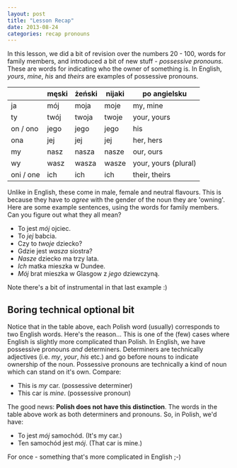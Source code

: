 ```yaml
---
layout: post
title: "Lesson Recap"
date: 2013-08-24
categories: recap pronouns
---
```


In this lesson, we did a bit of revision over the numbers 20 - 100, words for family members, and introduced a bit of new stuff - *possessive pronouns*. These are words for indicating who the owner of something is. In English, *yours*, *mine*, *his* and *theirs* are examples of possessive pronouns.


|          | męski  | żeński           | nijaki      | po angielsku       |
| -------- | ------ | ---------------- | ----------- | ------------------ |
| ja       | mój    | moja             | moje        | my, mine           |
| ty       | twój   | twoja            | twoje       | your, yours        |
| on / ono   | jego   | jego             | jego        | his                |
| ona      | jej    | jej              | jej         | her, hers          |
| my       | nasz   | nasza            | nasze       | our, ours          |
| wy       | wasz   | wasza            | wasze       | your, yours (plural) |
| oni / one| ich    | ich              | ich         | their, theirs        |

Unlike in English, these come in male, female and neutral flavours. This is because they have to *agree* with the gender of the noun they are 'owning'. Here are some example sentences, using the words for family members. Can you figure out what they all mean?

- To jest *mój* ojciec.
- To *jej* babcia.
- Czy to *twoje* dziecko?
- Gdzie jest *wasza* siostra?
- *Nasze* dziecko ma trzy lata.
- *Ich* matka mieszka w Dundee.
- *Mój* brat mieszka w Glasgow z *jego* dziewczyną.

Note there's a bit of instrumental in that last example :)

Boring technical optional bit
-----------------------------
Notice that in the table above, each Polish word (usually) corresponds to two English words. Here's the reason... This is one of the (few) cases where English is slightly more complicated than Polish. In English, we have possessive pronouns *and* determiners. Determiners are technically adjectives (i.e. *my*, *your*, *his* etc.) and go before nouns to indicate ownership of the noun. Possessive pronouns are technically a kind of noun which can stand on it's own. Compare:

- This is *my* car. (possessive determiner)
- This car is *mine*. (possessive pronoun)

The good news: **Polish does not have this distinction**. The words in the table above work as both determiners and pronouns. So, in Polish, we'd have:

- To jest *mój* samochód. (It's my car.)
- Ten samochód jest *mój*. (That car is mine.)

For once - something that's more complicated in English ;-)
